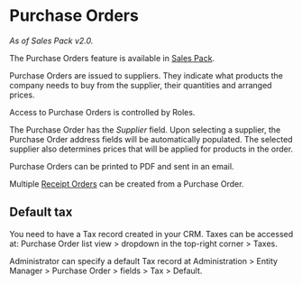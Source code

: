 # Purchase Orders

*As of Sales Pack v2.0.*

The Purchase Orders feature is available in [Sales Pack](https://www.espocrm.com/extensions/sales-pack/).

Purchase Orders are issued to suppliers. They indicate what products the company needs to buy from the supplier, their quantities and arranged prices.

Access to Purchase Orders is controlled by Roles.

The Purchase Order has the *Supplier* field. Upon selecting a supplier, the Purchase Order address fields will be automatically populated. The selected supplier also determines prices that will be applied for products in the order.

Purchase Orders can be printed to PDF and sent in an email.

Multiple [Receipt Orders](receipt-orders.md) can be created from a Purchase Order.


## Default tax

You need to have a Tax record created in your CRM. Taxes can be accessed at: Purchase Order list view > dropdown in the top-right corner > Taxes.

Administrator can specify a default Tax record at Administration > Entity Manager > Purchase Order > fields > Tax > Default.

